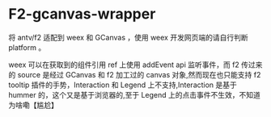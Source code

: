 # F2-gcanvas-wrapper
 将 antv/f2 适配到 weex 和 GCanvas ，使用 weex 开发网页端的请自行判断 platform 。

 weex 可以在获取到的组件引用 ref 上使用 addEvent api 监听事件，而 f2 传过来的 source 是经过 GCanvas 和 f2 加工过的 canvas 对象,然而现在也只能支持 f2 tooltip 插件的手势，Interaction 和 Legend 上不支持,Interaction 是基于 hummer 的，这个又是基于浏览器的,至于 Legend 上的点击事件不生效，不知道为啥嘞【尴尬】
